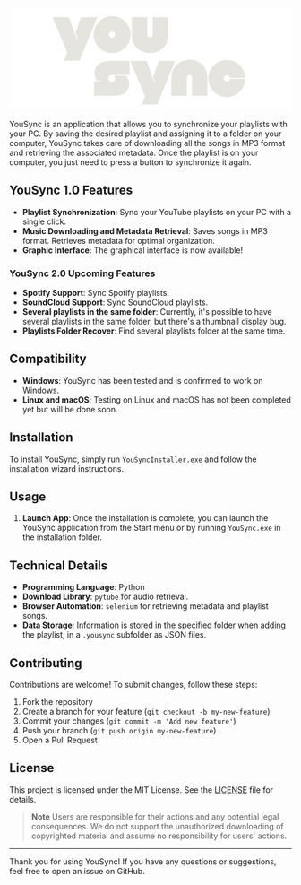 ![YouSync Logo](YouSyncDev/gui/assets/images/YouSyncLogo.png)

YouSync is an application that allows you to synchronize your playlists with your PC. By saving the desired playlist and assigning it to a folder on your computer, YouSync takes care of downloading all the songs in MP3 format and retrieving the associated metadata. Once the playlist is on your computer, you just need to press a button to synchronize it again.

## YouSync 1.0 Features

- **Playlist Synchronization**: Sync your YouTube playlists on your PC with a single click.
- **Music Downloading and Metadata Retrieval**: Saves songs in MP3 format. Retrieves metadata for optimal organization.
- **Graphic Interface**: The graphical interface is now available!

### YouSync 2.0 Upcoming Features
- **Spotify Support**: Sync Spotify playlists.
- **SoundCloud Support**: Sync SoundCloud playlists.
- **Several playlists in the same folder**: Currently, it's possible to have several playlists in the same folder, but there's a thumbnail display bug.
- **Playlists Folder Recover**: Find several playlists folder at the same time.


## Compatibility

- **Windows**: YouSync has been tested and is confirmed to work on Windows.
- **Linux and macOS**: Testing on Linux and macOS has not been completed yet but will be done soon.

## Installation

To install YouSync, simply run `YouSyncInstaller.exe` and follow the installation wizard instructions.

## Usage

1. **Launch App**:
   Once the installation is complete, you can launch the YouSync application from the Start menu or by running `YouSync.exe` in the installation folder.

## Technical Details

- **Programming Language**: Python
- **Download Library**: `pytube` for audio retrieval.
- **Browser Automation**: `selenium` for retrieving metadata and playlist songs.
- **Data Storage**: Information is stored in the specified folder when adding the playlist, in a `.yousync` subfolder as JSON files.

## Contributing

Contributions are welcome! To submit changes, follow these steps:

1. Fork the repository
2. Create a branch for your feature (`git checkout -b my-new-feature`)
3. Commit your changes (`git commit -m 'Add new feature'`)
4. Push your branch (`git push origin my-new-feature`)
5. Open a Pull Request

## License

This project is licensed under the MIT License. See the [LICENSE](LICENSE) file for details.

> **Note**
> Users are responsible for their actions and any potential legal consequences. We do not support the unauthorized downloading of copyrighted material and assume no responsibility for users' actions.

---

Thank you for using YouSync! If you have any questions or suggestions, feel free to open an issue on GitHub.
